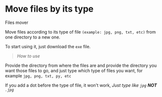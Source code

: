 # Move files by its type

Files mover

Move files according to its type of file `(example: jpg, png, txt, etc)` from one directory to a new one.

To start using it, just download the `exe` file.

> *How to use*

Provide the directory from where the files are and provide the directory you want those files to go, and just type which type of files you want, for example `jpg, png, txt, py, etc`

If you add a dot before the type of file, it won't work, 
*Just type like `jpg` **NOT** `.jpg`*
